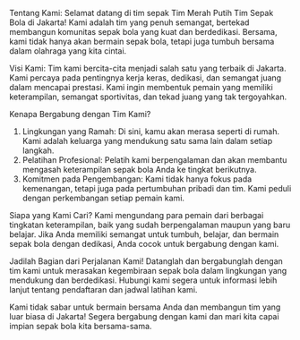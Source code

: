 Tentang Kami: Selamat datang di tim sepak Tim Merah Putih Tim Sepak Bola di Jakarta! Kami adalah tim yang penuh semangat, bertekad membangun komunitas sepak bola yang kuat dan berdedikasi. Bersama, kami tidak hanya akan bermain sepak bola, tetapi juga tumbuh bersama dalam olahraga yang kita cintai.

Visi Kami: Tim kami bercita-cita menjadi salah satu yang terbaik di Jakarta. Kami percaya pada pentingnya kerja keras, dedikasi, dan semangat juang dalam mencapai prestasi. Kami ingin membentuk pemain yang memiliki keterampilan, semangat sportivitas, dan tekad juang yang tak tergoyahkan.

Kenapa Bergabung dengan Tim Kami?
1. Lingkungan yang Ramah: Di sini, kamu akan merasa seperti di rumah. Kami adalah keluarga yang mendukung satu sama lain dalam setiap langkah.
2. Pelatihan Profesional: Pelatih kami berpengalaman dan akan membantu mengasah keterampilan sepak bola Anda ke tingkat berikutnya.
3. Komitmen pada Pengembangan: Kami tidak hanya fokus pada kemenangan, tetapi juga pada pertumbuhan pribadi dan tim. Kami peduli dengan perkembangan setiap pemain kami.

Siapa yang Kami Cari?
Kami mengundang para pemain dari berbagai tingkatan keterampilan, baik yang sudah berpengalaman maupun yang baru belajar. Jika Anda memiliki semangat untuk tumbuh, belajar, dan bermain sepak bola dengan dedikasi, Anda cocok untuk bergabung dengan kami.

Jadilah Bagian dari Perjalanan Kami!
Datanglah dan bergabunglah dengan tim kami untuk merasakan kegembiraan sepak bola dalam lingkungan yang mendukung dan berdedikasi. Hubungi kami segera untuk informasi lebih lanjut tentang pendaftaran dan jadwal latihan kami.

Kami tidak sabar untuk bermain bersama Anda dan membangun tim yang luar biasa di Jakarta! Segera bergabung dengan kami dan mari kita capai impian sepak bola kita bersama-sama.

